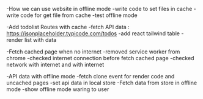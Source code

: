 -How we can use website in offline mode
 -write code to set files in cache
 -write code for get file from cache
 -test offline mode


-Add todolist Routes with cache
 -fetch API data : https://jsonplaceholder.typicode.com/todos
 -add react tailwind table
 -render list with data



-Fetch cached page when no internet 
 -removed service worker from chrome
 -checked internet connection before fetch cached page
 -checked network with internet and with internet


-API data with offline mode
 -fetch clone event for render code and uncached pages
 -set api data in local store
 -Fetch data from store in offline mode
 -show offline mode waring to user

